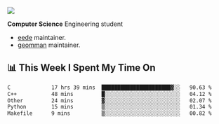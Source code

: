 ![](https://komarev.com/ghpvc/?username=brauliorivas&color=green)

**Computer Science** Engineering student

- [eede](https://github.com/key4hep/eede) maintainer.
- [geomman](https://www.freshports.org/sysutils/geomman) maintainer.

## 📊 This Week I Spent My Time On

<!--START_SECTION:waka-->

```txt
C             17 hrs 39 mins  ██████████████████████▓░░   90.63 %
C++           48 mins         █░░░░░░░░░░░░░░░░░░░░░░░░   04.12 %
Other         24 mins         ▓░░░░░░░░░░░░░░░░░░░░░░░░   02.07 %
Python        15 mins         ▒░░░░░░░░░░░░░░░░░░░░░░░░   01.34 %
Makefile      9 mins          ▒░░░░░░░░░░░░░░░░░░░░░░░░   00.82 %
```

<!--END_SECTION:waka-->
